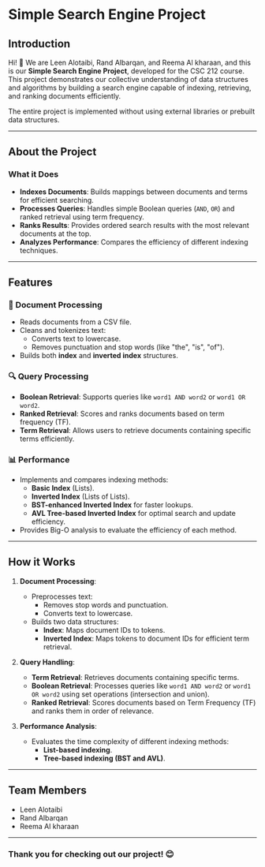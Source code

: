 # Simple Search Engine Project

## Introduction

Hi! 👋 We are Leen Alotaibi, Rand Albarqan, and Reema Al kharaan, and this is our **Simple Search Engine Project**, developed for the CSC 212 course. This project demonstrates our collective understanding of data structures and algorithms by building a search engine capable of indexing, retrieving, and ranking documents efficiently. 

The entire project is implemented without using external libraries or prebuilt data structures.

---

## About the Project

### What it Does
- **Indexes Documents**: Builds mappings between documents and terms for efficient searching.
- **Processes Queries**: Handles simple Boolean queries (`AND`, `OR`) and ranked retrieval using term frequency.
- **Ranks Results**: Provides ordered search results with the most relevant documents at the top.
- **Analyzes Performance**: Compares the efficiency of different indexing techniques.

---

## Features

### 📄 Document Processing
- Reads documents from a CSV file.
- Cleans and tokenizes text:
  - Converts text to lowercase.
  - Removes punctuation and stop words (like "the", "is", "of").
- Builds both **index** and **inverted index** structures.

### 🔍 Query Processing
- **Boolean Retrieval**: Supports queries like `word1 AND word2` or `word1 OR word2`.
- **Ranked Retrieval**: Scores and ranks documents based on term frequency (TF).
- **Term Retrieval**: Allows users to retrieve documents containing specific terms efficiently.

### 📊 Performance
- Implements and compares indexing methods:
  - **Basic Index** (Lists).
  - **Inverted Index** (Lists of Lists).
  - **BST-enhanced Inverted Index** for faster lookups.
  - **AVL Tree-based Inverted Index** for optimal search and update efficiency.
- Provides Big-O analysis to evaluate the efficiency of each method.

---

## How it Works

1. **Document Processing**:
   - Preprocesses text:
     - Removes stop words and punctuation.
     - Converts text to lowercase.
   - Builds two data structures:
     - **Index**: Maps document IDs to tokens.
     - **Inverted Index**: Maps tokens to document IDs for efficient term retrieval.
   
2. **Query Handling**:
   - **Term Retrieval**: Retrieves documents containing specific terms.
   - **Boolean Retrieval**: Processes queries like `word1 AND word2` or `word1 OR word2` using set operations (intersection and union).
   - **Ranked Retrieval**: Scores documents based on Term Frequency (TF) and ranks them in order of relevance.

3. **Performance Analysis**:
   - Evaluates the time complexity of different indexing methods:
     - **List-based indexing**.
     - **Tree-based indexing (BST and AVL)**.
     
---

## Team Members

- Leen Alotaibi
- Rand Albarqan
- Reema Al kharaan

---

### Thank you for checking out our project! 😊 

